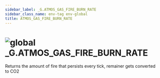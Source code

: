 ```yaml
---
sidebar_label: _G.ATMOS_GAS_FIRE_BURN_RATE
sidebar_class_name: env-tag env-global
title: ATMOS_GAS_FIRE_BURN_RATE
---
```


# <img src='/img/wiki/global.png' alt='global' classname='env-tag' /> **_G**.ATMOS_GAS_FIRE_BURN_RATE
Returns the amount of fire that persists every tick, remainer gets converted to CO2<br/>
